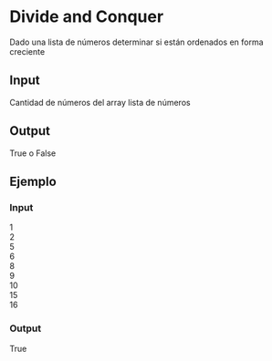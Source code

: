 # Divide and Conquer
Dado una lista de números determinar si están ordenados en forma creciente
## Input
Cantidad de números del array
lista de números
## Output
True o False
## Ejemplo
### Input
1 <br/>
2 <br/>
5 <br/>
6 <br/>
8 <br/>
9 <br/>
10 <br/>
15 <br/>
16
### Output
True
